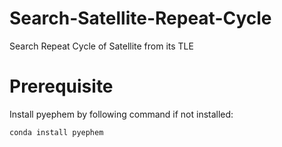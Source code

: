 # Search-Satellite-Repeat-Cycle
Search Repeat Cycle of Satellite from its TLE

# Prerequisite
Install pyephem by following command if not installed:
```
conda install pyephem
```
